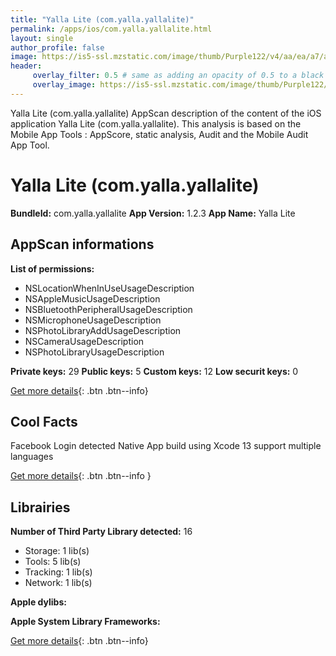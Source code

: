 ```yaml
---
title: "Yalla Lite (com.yalla.yallalite)"
permalink: /apps/ios/com.yalla.yallalite.html
layout: single
author_profile: false
image: https://is5-ssl.mzstatic.com/image/thumb/Purple122/v4/aa/ea/a7/aaeaa74c-9aaa-9a8a-585e-0b2033c42255/AppIcon-1x_U007emarketing-0-5-0-0-85-220.png/512x512bb.jpg
header: 
     overlay_filter: 0.5 # same as adding an opacity of 0.5 to a black background
     overlay_image: https://is5-ssl.mzstatic.com/image/thumb/Purple122/v4/aa/ea/a7/aaeaa74c-9aaa-9a8a-585e-0b2033c42255/AppIcon-1x_U007emarketing-0-5-0-0-85-220.png/512x512bb.jpg
---
```

Yalla Lite (com.yalla.yallalite) AppScan description of the content of the iOS application Yalla Lite (com.yalla.yallalite). This analysis is based on the Mobile App Tools : AppScore, static analysis, Audit and the Mobile Audit App Tool.

# Yalla Lite (com.yalla.yallalite)

**BundleId:** com.yalla.yallalite
**App Version:** 1.2.3
**App Name:** Yalla Lite


## AppScan informations 

**List of permissions:** 
- NSLocationWhenInUseUsageDescription
- NSAppleMusicUsageDescription
- NSBluetoothPeripheralUsageDescription
- NSMicrophoneUsageDescription
- NSPhotoLibraryAddUsageDescription
- NSCameraUsageDescription
- NSPhotoLibraryUsageDescription
  
  
**Private keys:** 29
**Public keys:** 5
**Custom keys:** 12
**Low securit keys:** 0
  
[Get more details](/pricing.html){: .btn .btn--info}

## Cool Facts

Facebook Login detected
Native App
build using Xcode 13
support multiple languages
  
[Get more details](/pricing.html){: .btn .btn--info }

## Librairies 
**Number of Third Party Library detected:** 16
- Storage: 1 lib(s)
- Tools: 5 lib(s)
- Tracking: 1 lib(s)
- Network: 1 lib(s)


**Apple dylibs:**


**Apple System Library Frameworks:**


  
[Get more details](/pricing.html){: .btn .btn--info}

